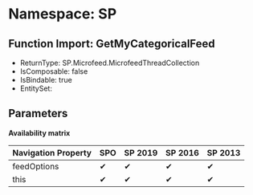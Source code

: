 # Namespace: SP

## Function Import: GetMyCategoricalFeed

- ReturnType: SP.Microfeed.MicrofeedThreadCollection
- IsComposable: false
- IsBindable: true
- EntitySet: 

## Parameters

**Availability matrix**

Navigation Property | SPO | SP 2019 | SP 2016 | SP 2013
----------|-----|---------|---------|--------
feedOptions | ✔ | ✔ | ✔ | ✔
this | ✔ | ✔ | ✔ | ✔
